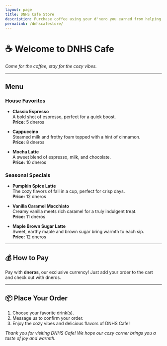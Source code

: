 ```yaml
---
layout: page
title: DNHS Cafe Store
description: Purchase coffee using your d'nero you earned from helping!
permalink: /dnhscafestore/
---
```


# ☕ Welcome to DNHS Cafe

*Come for the coffee, stay for the cozy vibes.*

---

## Menu

### **House Favorites**

- **Classic Espresso**  
  A bold shot of espresso, perfect for a quick boost.  
  **Price:** 5 dneros  

- **Cappuccino**  
  Steamed milk and frothy foam topped with a hint of cinnamon.  
  **Price:** 8 dneros  

- **Mocha Latte**  
  A sweet blend of espresso, milk, and chocolate.  
  **Price:** 10 dneros  

### **Seasonal Specials**

- **Pumpkin Spice Latte**  
  The cozy flavors of fall in a cup, perfect for crisp days.  
  **Price:** 12 dneros  

- **Vanilla Caramel Macchiato**  
  Creamy vanilla meets rich caramel for a truly indulgent treat.  
  **Price:** 11 dneros  

- **Maple Brown Sugar Latte**  
  Sweet, earthy maple and brown sugar bring warmth to each sip.  
  **Price:** 12 dneros  

---

## 💰 How to Pay

Pay with **dneros**, our exclusive currency! Just add your order to the cart and check out with dneros.  

---

## 📦 Place Your Order

1. Choose your favorite drink(s).
2. Message us to confirm your order.
3. Enjoy the cozy vibes and delicious flavors of DNHS Cafe!

*Thank you for visiting DNHS Cafe! We hope our cozy corner brings you a taste of joy and warmth.*
